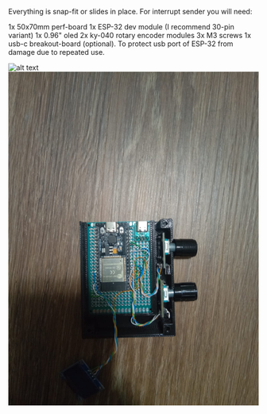Everything is snap-fit or slides in place. For interrupt sender you will need:

1x 50x70mm perf-board
1x ESP-32 dev module (I recommend 30-pin variant)
1x 0.96" oled
2x ky-040 rotary encoder modules
3x M3 screws
1x usb-c breakout-board (optional). To protect usb port of ESP-32 from damage due to repeated use.


![alt text](https://github.com/MrSimranjitSingh/AcMains_TC/main/3d_models/sample.jpeg?raw=true)
![alt text](https://github.com/MrSimranjitSingh/AcMains_TC/blob/main/3d_models/sample.jpeg?raw=true)
